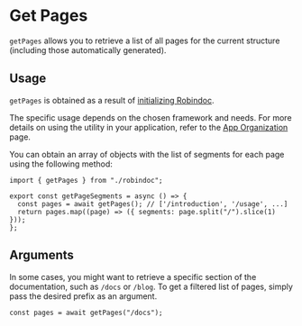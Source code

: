# Get Pages

`getPages` allows you to retrieve a list of all pages for the current structure (including those automatically generated).

## Usage

`getPages` is obtained as a result of [initializing Robindoc](../../getting-started/initialization.md).

The specific usage depends on the chosen framework and needs. For more details on using the utility in your application, refer to the [App Organization](../../getting-started/app-organization/README.md) page.

You can obtain an array of objects with the list of segments for each page using the following method:

```tsx
import { getPages } from "./robindoc";

export const getPageSegments = async () => {
  const pages = await getPages(); // ['/introduction', '/usage', ...]
  return pages.map((page) => ({ segments: page.split("/").slice(1) }));
};
```

## Arguments

In some cases, you might want to retrieve a specific section of the documentation, such as `/docs` or `/blog`. To get a filtered list of pages, simply pass the desired prefix as an argument.

```tsx
const pages = await getPages("/docs");
```
